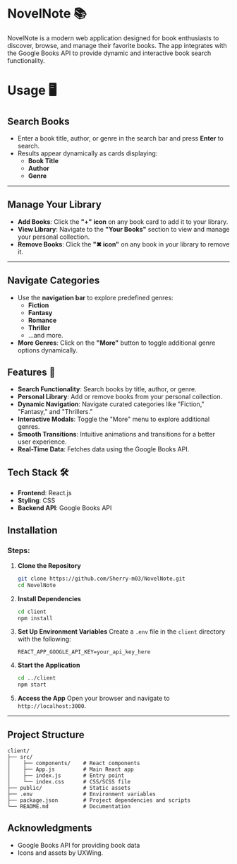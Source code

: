 # NovelNote 📚

NovelNote is a modern web application designed for book enthusiasts to discover, browse, and manage their favorite books. The app integrates with the Google Books API to provide dynamic and interactive book search functionality.

# Usage 🖥️

## Search Books

- Enter a book title, author, or genre in the search bar and press **Enter** to search.
- Results appear dynamically as cards displaying:
  - **Book Title**
  - **Author**
  - **Genre**

---

## Manage Your Library

- **Add Books**: Click the **"+" icon** on any book card to add it to your library.
- **View Library**: Navigate to the **"Your Books"** section to view and manage your personal collection.
- **Remove Books**: Click the **"✖ icon"** on any book in your library to remove it.

---

## Navigate Categories

- Use the **navigation bar** to explore predefined genres:
  - **Fiction**
  - **Fantasy**
  - **Romance**
  - **Thriller**
  - ...and more.
- **More Genres**: Click on the **"More"** button to toggle additional genre options dynamically.

## Features 🚀

- **Search Functionality**: Search books by title, author, or genre.
- **Personal Library**: Add or remove books from your personal collection.
- **Dynamic Navigation**: Navigate curated categories like "Fiction," "Fantasy," and "Thrillers."
- **Interactive Modals**: Toggle the "More" menu to explore additional genres.
- **Smooth Transitions**: Intuitive animations and transitions for a better user experience.
- **Real-Time Data**: Fetches data using the Google Books API.

## Tech Stack 🛠️

- **Frontend**: React.js
- **Styling**: CSS
- **Backend API**: Google Books API

## Installation

### Steps:

1. **Clone the Repository**

   ```bash
   git clone https://github.com/Sherry-m03/NovelNote.git
   cd NovelNote
   ```

2. **Install Dependencies**

   ```bash
   cd client
   npm install
   ```

3. **Set Up Environment Variables**
   Create a `.env` file in the `client` directory with the following:

   ```env
   REACT_APP_GOOGLE_API_KEY=your_api_key_here
   ```

4. **Start the Application**

   ```bash
   cd ../client
   npm start
   ```

5. **Access the App**
   Open your browser and navigate to `http://localhost:3000`.

---

## Project Structure

```
client/
├── src/
│    ├── components/    # React components
│    ├── App.js         # Main React app
│    ├── index.js       # Entry point
│    └── index.css      # CSS/SCSS file
├── public/             # Static assets
├── .env                # Environment variables
├── package.json        # Project dependencies and scripts
└── README.md           # Documentation
```

## Acknowledgments

- Google Books API for providing book data
- Icons and assets by UXWing.
